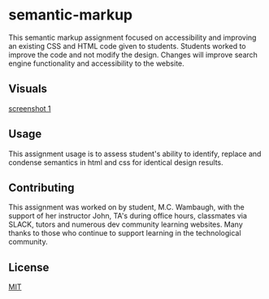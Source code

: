 # semantic-markup 

This semantic markup assignment focused on accessibility and improving an existing CSS and HTML code given to students. Students worked to improve the code and not modify the design. Changes will improve search engine functionality and accessibility to the website. 
 

## Visuals  
[screenshot 1](https://github.com/mwambaugh/semantic-markup/blob/main/assets/images/Screenshot%202022-09-29%20162050.png?raw=true)

## Usage 
This assignment usage is to assess student's ability to identify, replace and condense semantics in html and css for identical design results.  

 
## Contributing 
This assignment was worked on by student, M.C. Wambaugh, with the support of her instructor John, TA's during office hours, classmates via SLACK, tutors and numerous dev community learning websites. Many thanks to those who continue to support learning in the technological community.   


## License 
[MIT](https://choosealicense.com/licenses/mit/) 
